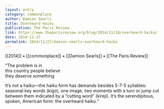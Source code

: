 ```yaml
---
layout: entry
category: commonplace
author: Damion Searls
title: Overheard Haiku
publication: The Paris Review
link: https://www.theparisreview.org/blog/2014/11/18/overheard-haiku/
date: 2014-11-27
permalink: 2014/11/27/damion-searls-overheard-haiku
---
```


[[2014]] • [[commonplace]] • [[Damion Searls]] • [[The Paris Review]]

“The problem is in
<br>this country people believe
<br>they deserve something

It’s not a haiku—the haiku form has demands besides 5-7-5 syllables: seasonal key words (kigo), one image, two moments with a turn or jump cut between them indicated by a “cutting word” (kireji). It’s the serendipitous, spoken, American form: the overheard haiku.“